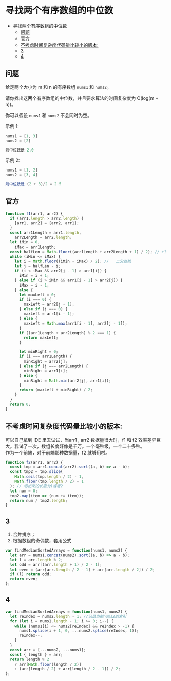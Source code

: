 寻找两个有序数组的中位数
====
<!-- TOC -->

- [寻找两个有序数组的中位数](#寻找两个有序数组的中位数)
  - [问题](#问题)
  - [官方](#官方)
  - [不考虑时间复杂度代码量比较小的版本:](#不考虑时间复杂度代码量比较小的版本)
  - [3](#3)
  - [4](#4)

<!-- /TOC -->
## 问题
给定两个大小为 m 和 n 的有序数组 `nums1` 和 `nums2`。

请你找出这两个有序数组的中位数，并且要求算法的时间复杂度为 O(log(m + n))。

你可以假设 `nums1` 和 `nums2` 不会同时为空。

示例 1:
```js
nums1 = [1, 3]
nums2 = [2]

则中位数是 2.0
```
示例 2:
```js
nums1 = [1, 2]
nums2 = [3, 4]

则中位数是 (2 + 3)/2 = 2.5
```

## 官方
```js
function f1(arr1, arr2) {
  if (arr1.length > arr2.length) {
    [arr1, arr2] = [arr2, arr1];
  }
  const arr1Length = arr1.length,
    arr2Length = arr2.length;
  let iMin = 0,
    iMax = arr1Length;
  const halfLen = Math.floor((arr1Length + arr2Length + 1) / 2); // +1 这种情况单数时取maxleft
  while (iMin <= iMax) {
    let i = Math.floor((iMin + iMax) / 2); //   二分查找
    let j = halfLen - i;
    if (i < iMax && arr2[j - 1] > arr1[i]) {
      iMin = i + 1;
    } else if (i > iMin && arr1[i - 1] > arr2[j]) {
      iMax = i - 1;
    } else {
      let maxLeft = 0;
      if (i === 0) {
        maxLeft = arr2[j - 1];
      } else if (j === 0) {
        maxLeft = arr1[i - 1];
      } else {
        maxLeft = Math.max(arr1[i - 1], arr2[j - 1]);
      }
      if ((arr1Length + arr2Length) % 2 === 1) {
        return maxLeft;
      }

      let minRight = 0;
      if (i === arr1Length) {
        minRight = arr2[j];
      } else if (j === arr2Length) {
        minRight = arr1[i];
      } else {
        minRight = Math.min(arr2[j], arr1[i]);
      }
      return (maxLeft + minRight) / 2;
    }
  }
  return 0;
}
```

## 不考虑时间复杂度代码量比较小的版本:
可以自己拿到 IDE 里去试试，当arr1 , arr2 数据量很大时，f1 和 f2 效率差异巨大。我试了一次，数组长度好像是千万。一个毫秒级，一个二十多秒。  
作为一个前端，对于前端那种数据量，f2 就够用啦。
```js
function f2(arr1, arr2) {
  const tmp = arr1.concat(arr2).sort((a, b) => a - b);
  const tmp2 = tmp.slice(
    Math.ceil(tmp.length / 2) - 1,
    Math.floor(tmp.length / 2) + 1
  ); // 切出来的长度为1或者2
  let num = 0;
  tmp2.map(item => (num += item));
  return num / tmp2.length;
}
```

## 3
1. 合并排序；
2. 根据数组的奇偶数，套用公式
```js
var findMedianSortedArrays = function(nums1, nums2) {
  let arr = nums1.concat(nums2).sort((a, b) => a - b);
  let l = arr.length % 2;
  let odd = arr[(arr.length + 1) / 2 - 1];
  let even = (arr[arr.length / 2 - 1] + arr[arr.length / 2]) / 2;
  if (l) return odd;
  return even;
};
```

## 4
```js
var findMedianSortedArrays = function(nums1, nums2) {
  let reIndex = nums2.length - 1; //记录当前nums2的索引
  for (let i = nums1.length - 1; i >= 0; i--) {
    while (nums1[i] <= nums2[reIndex] && reIndex > -1) {
      nums1.splice(i + 1, 0, ...nums2.splice(reIndex, 1));
      reIndex--;
    }
  }
  const arr = [...nums2, ...nums1];
  const { length } = arr;
  return length % 2
    ? arr[Math.floor(length / 2)]
    : (arr[length / 2] + arr[length / 2 - 1]) / 2;
};
```
